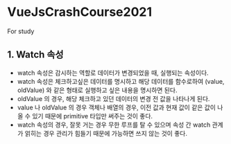 # VueJsCrashCourse2021
For study

## 1. Watch 속성
- watch 속성은 감시하는 역할로 데이터가 변경되었을 때, 실행되는 속성이다.
- watch 속성은 체크하고싶은 데이터를 명시하고 해당 데이터를 함수로하여 (value, oldValue) 와 같은 형태로 실행하고 싶은 내용을 명시하면 된다.
- oldValue 의 경우, 해당 체크하고 있던 데이터의 변경 전 값을 나타나게 된다.
- value 나 oldValue 의 경우 객체나 배열의 경우, 이전 값과 현재 값이 같은 값이 나올 수 있기 때문에 primitive 타입만 써주는 것이 좋다.
- watch 속성의 경우, 잘못 거는 경우 무한 루프를 탈 수 있으며 속성 간 watch 관계가 얽히는 경우 관리가 힘들기 때문에 가능하면 쓰지 않는 것이 좋다.

